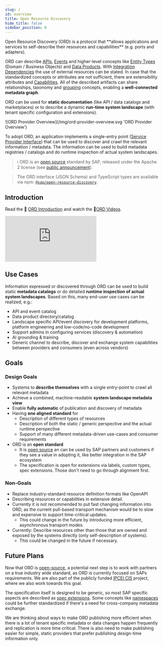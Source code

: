 ```yaml
---
slug: /
id: overview
title: Open Resource Discovery
hide_title: false
sidebar_position: 0
---
```


<div className="container"><div className="row">
<div className="col">
Open Resource Discovery (ORD) is a protocol that **allows applications and services to self-describe their resources and capabilities** (e.g. ports and adapters).

ORD can describe [APIs](./spec-v1/interfaces/document#api-resource), [Events](./spec-v1/interfaces/document#event-resource) and higher-level concepts like [Entity Types](./spec-v1/interfaces/document#entity-type) (Domain / Business Objects) and [Data Products](./details/articles/data-product.md).
With [Integration Dependencies](./spec-v1/interfaces/document#integration-dependency) the use of external resources can be stated.
In case that the standardized concepts or attributes are not sufficient, there are extensibility attributes and [Capabilities](./spec-v1/interfaces/document#capability).
All of the described artifacts can share relationships, taxonomy and [grouping](./details/articles/grouping-and-bundling.md) concepts, enabling a **well-connected metadata graph**.

ORD can be used for **static documentation** (like API / data catalogs and marketplaces) or to describe a dynamic **run-time system landscape** (with tenant specific configuration and extensions).

</div>
<div className="col">
<div style={{"text-align": "center", "max-width": "600px"}}>
![ORD Provider Overview](/img/ord-provider-overview.svg 'ORD Provider Overview')
</div></div></div></div>

To adopt ORD, an application implements a single-entry point ([Service Provider Interface](https://en.wikipedia.org/wiki/Service_provider_interface)) that can be used to discover and crawl the relevant information / metadata.
The information can be used to build metadata registries / catalogs and do runtime inspection of actual system landscapes.

> ℹ ORD is an [open source](https://github.com/open-resource-discovery/specification) standard by SAP, released under the Apache 2 license (see [public announcement](https://blogs.sap.com/2023/11/14/open-resource-discovery-a-protocol-for-decentralized-metadata-discovery-is-now-open-source/)).

> The ORD interface (JSON Schema) and TypeScript types are available via npm: [`@sap/open-resource-discovery`](https://www.npmjs.com/package/@sap/open-resource-discovery).

## Introduction

Read the 📄 [ORD Introduction](./introduction.mdx) and watch the 🎦[ORD Videos](./details/videos).

<div className="videoContainer">
  <iframe className="videoIframe" src="https://www.youtube.com/embed/7Z818CdoZJg" title="Introducing the Open Resource Discovery protocol" frameBorder="0" allow="accelerometer; autoplay; clipboard-write; encrypted-media; gyroscope; picture-in-picture; web-share"></iframe>
</div>

## Use Cases

Information expressed or discovered through ORD can be used to build static **metadata catalogs** or do detailed **runtime inspection of actual system landscapes**.
Based on this, many end-user use cases can be realized, e.g.:

- API and event catalog
- Data product directory/catalog
- Landscape specific API/event discovery for development platforms, platform engineering and low-code/no-code development
- Support admins in configuring services (discovery & automation)
- AI grounding & training
- Generic channel to describe, discover and exchange system capabilities between providers and consumers (even across vendors)

## Goals

<div className="container"><div className="row"><div className="col">
<div className="card"><div className="card__header">
<h3>Design Goals</h3>
</div><div className="card__body"><p>

- Systems to **describe themselves** with a single entry-point to crawl all relevant metadata
- Achieve a combined, machine-readable **system landscape metadata view**
- Enable **fully automatic** of publication and discovery of metadata
- Having **one aligned standard** for
  - Description of different types of resources
  - Description of both the static / generic perspective and the actual runtime perspective
  - Support of many different metadata-driven use-cases and consumer requirements
- ORD is an **open standard**
  - It is [open source](https://github.com/open-resource-discovery/specification) an can be used by SAP partners and customers if they see a value in adopting it, like better integration in the SAP ecosystem
  - The specification is open for extensions via labels, custom types, spec extensions. Those don't need to go through alignment first.

</p></div></div></div>
<div className="col"><div className="card"><div className="card__header">
<h3>Non-Goals</h3>
</div><div className="card__body"><p>

- Replace industry-standard resource definition formats like OpenAPI
- Describing resources or capabilities in extensive detail.
- Currently it is not recommended to put fast changing information into ORD, as the current pull-based transport mechanism would be to slow and expensive to support time-critical updates.
  - This could change in the future by introducing more efficient, asynchronous transport modes.
- Currently: Describe resources other than those that are owned and exposed by the systems directly
  (only self-description of systems).
  - This could be changed in the future if necessary.

</p></div></div></div></div></div>

## Future Plans

Now that ORD is [open-source](https://open-resource-discovery.github.io/specification/), a potential next step is to work with partners on a true industry wide standard, as ORD is currently focused on SAPs requirements.
We are also part of the publicly funded [IPCEI CIS](https://www.bmwk.de/Redaktion/EN/Artikel/Industry/ipcei-cis.html) project, where we also work towards this goal.

The specification itself is designed to be generic, so most SAP specific aspects are described as [spec extensions](./spec-extensions).
Some concepts like [namespaces](./spec-v1/#namespaces) could be further standardized if there's a need for cross-company metadata exchange.

We are thinking about ways to make ORD publishing more efficient when there is a lot of tenant specific metadata or data changes happen frequently and replication is more time critical.
There is also need to make publishing easier for simple, static providers that prefer publishing design-time information only.
